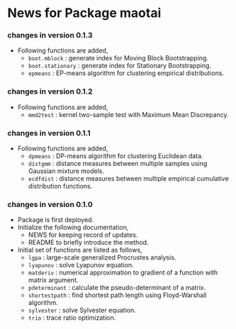 # News for Package maotai
### changes in version 0.1.3
  * Following functions are added,
    - `boot.mblock`     : generate index for Moving Block Bootstrapping.
    - `boot.stationary` : generate index for Stationary Bootstrapping.
    - `epmeans`         : EP-means algorithm for clustering empirical distributions.
    
### changes in version 0.1.2
  * Following functions are added,
    - `mmd2test`        : kernel two-sample test with Maximum Mean Discrepancy.
    
### changes in version 0.1.1
  * Following functions are added,
    - `dpmeans`         : DP-means algorithm for clustering Euclidean data.
    - `distgmm`         : distance measures between multiple samples using Gaussian mixture models.
    - `ecdfdist`        : distance measures between multiple empirical cumulative distribution functions.
    
### changes in version 0.1.0
  * Package is first deployed.
  * Initialize the following documentation,
    - NEWS for keeping record of updates.
    - README to briefly introduce the method.
  * Initial set of functions are listed as follows,
    - `lgpa`            : large-scale generalized Procrustes analysis.
    - `lyapunov`        : solve Lyapunov equation.
    - `matderiv`        : numerical approximation to gradient of a function with matrix argument.
    - `pdeterminant`    : calculate the pseudo-determinant of a matrix.
    - `shortestpath`    : find shortest path length using Floyd-Warshall algorithm.
    - `sylvester`       : solve Sylvester equation.
    - `trio`            : trace ratio optimization.